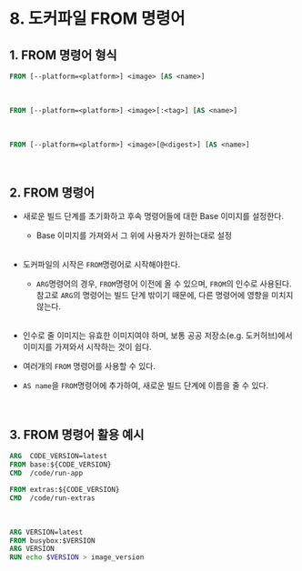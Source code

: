 # 8. 도커파일 FROM 명령어



## 1. FROM 명령어 형식

```dockerfile
FROM [--platform=<platform>] <image> [AS <name>]
```

<br/>

```dockerfile
FROM [--platform=<platform>] <image>[:<tag>] [AS <name>]
```

<br/>

```dockerfile
FROM [--platform=<platform>] <image>[@<digest>] [AS <name>]
```

<br/>

## 2. FROM 명령어 

- 새로운 빌드 단계를 초기화하고 후속 명령어들에 대한 Base 이미지를 설정한다.

  - Base 이미지를 가져와서 그 위에 사용자가 원하는대로 설정

  <br/>

- 도커파일의 시작은 `FROM`명령어로 시작해야한다.

  - `ARG`명령어의 경우, `FROM`명령어 이전에 올 수 있으며,  `FROM`의 인수로 사용된다. 참고로 `ARG`의 명령어는 빌드 단계 밖이기 때문에, 다른 명령어에 영향을 미치지 않는다.

  <br/>

- 인수로 줄 이미지는 유효한 이미지여야 하며, 보통 공공 저장소(e.g. 도커허브)에서 이미지를 가져와서 시작하는 것이 쉽다.

- 여러개의 `FROM` 명령어를 사용할 수 있다.

- `AS name`을 `FROM`명령어에 추가하여, 새로운 빌드 단계에 이름을 줄 수 있다.

<br/>

## 3. FROM 명령어 활용 예시

```dockerfile
ARG  CODE_VERSION=latest
FROM base:${CODE_VERSION}
CMD  /code/run-app

FROM extras:${CODE_VERSION}
CMD  /code/run-extras
```

<br/>

```dockerfile
ARG VERSION=latest
FROM busybox:$VERSION
ARG VERSION
RUN echo $VERSION > image_version
```

<br/>

